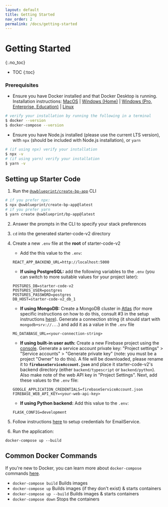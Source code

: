```yaml
---
layout: default
title: Getting Started
nav_order: 2
permalink: /docs/getting-started
---
```


# Getting Started
{:.no_toc}

* TOC
{:toc}

### Prerequisites

* Ensure you have Docker installed and that Docker Desktop is running.
  Installation instructions: [MacOS](https://docs.docker.com/docker-for-mac/install/) | [Windows (Home)](https://docs.docker.com/docker-for-windows/install-windows-home/) | [Windows (Pro, Enterprise, Education)](https://docs.docker.com/docker-for-windows/install/) | [Linux](https://docs.docker.com/engine/install/#server)
```bash
# verify your installation by running the following in a terminal
$ docker --version
$ docker-compose --version
```

* Ensure you have Node.js installed (please use the current LTS version), with `npx` (should be included with Node.js installation), or `yarn`
```bash
# (if using npx) verify your installation
$ npx -v
# (if using yarn) verify your installation
$ yarn -v
```

## Setting up Starter Code

1. Run the [`@uwblueprint/create-bp-app`](https://www.npmjs.com/package/@uwblueprint/create-bp-app) CLI
```bash
# if you prefer npx:
$ npx @uwblueprint/create-bp-app@latest
# if you prefer yarn
$ yarn create @uwblueprint/bp-app@latest
```
2. Answer the prompts in the CLI to specify your stack preferences

3. `cd` into the generated starter-code-v2 directory

3. Create a new `.env` file at the **root** of starter-code-v2
    * Add the this value to the `.env`:
    ```
    REACT_APP_BACKEND_URL=http://localhost:5000
    ```
    * **If using PostgreSQL:** add the following variables to the `.env` (you can switch to more suitable values for your project later):
    ```
    POSTGRES_DB=starter-code-v2
    POSTGRES_USER=postgres
    POSTGRES_PASSWORD=postgres
    DB_HOST=starter-code-v2_db_1
    ```
    * **If using MongoDB:** Create a MongoDB cluster in [Atlas](https://www.mongodb.com/cloud/atlas) (for more specific instructions on how to do this, consult #3 in the setup instructions [here](https://github.com/uwblueprint/bootcamp-mern-rest#setup)). Generate a connection string (it should start with `mongodb+srv://...`) and add it as a value in the `.env` file
    ```
    MG_DATABASE_URL=<your-connection-string>
    ```
    * **If using built-in user auth:** Create a new Firebase project using the [console](https://console.firebase.google.com/). Generate a service account private key: "Project settings" > "Service accounts" > "Generate private key" (note: you must be a project "Owner" to do this). A file will be downloaded, please rename it to **`firebaseServiceAccount.json`** and place it starter-code-v2's backend directory (either `backend/typescript` or `backend/python`). Also make note of the web API key in "Project Settings". Next, add these values to the `.env` file:
    ```
    GOOGLE_APPLICATION_CREDENTIALS=firebaseServiceAccount.json
    FIREBASE_WEB_API_KEY=<your-web-api-key>
    ```
    * **If using Python backend:** Add this value to the `.env`:
    ```
    FLASK_CONFIG=development
    ```
4. Follow instructions [here](email-service/setup.md) to setup credentials for EmailService.

5. Run the application:
```
docker-compose up --build
```

## Common Docker Commands

If you're new to Docker, you can learn more about `docker-compose` commands [here](https://docs.docker.com/compose/reference/).

- `docker-compose build` Builds images
- `docker-compose up` Builds images (if they don't exist) & starts containers
- `docker-compose up --build` Builds images & starts containers
- `docker-compose down` Stops the containers
